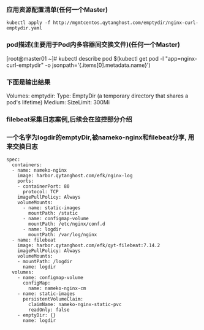 ### 应用资源配置清单(任何一个Master)
```shell script
kubectl apply -f http://mgmtcentos.qytanghost.com/emptydir/nginx-curl-emptydir.yaml

```

### pod描述(主要用于Pod内多容器间交换文件)(任何一个Master)
[root@master01 ~]# kubectl describe pod $(kubectl get pod -l "app=nginx-curl-emptydir" -o jsonpath='{.items[0].metadata.name}')

### 下面是输出结果
Volumes:
  emptydir:
    Type:       EmptyDir (a temporary directory that shares a pod's lifetime)
    Medium:
    SizeLimit:  300Mi


### filebeat采集日志案例,后续会在监控部分介绍
### 一个名字为logdir的emptyDir,被nameko-nginx和filebeat分享, 用来交换日志
    spec:
      containers:
      - name: nameko-nginx
        image: harbor.qytanghost.com/efk/nginx-log
        ports:
        - containerPort: 80
          protocol: TCP
        imagePullPolicy: Always
        volumeMounts:
          - name: static-images
            mountPath: /static
          - name: configmap-volume
            mountPath: /etc/nginx/conf.d
          - name: logdir
            mountPath: /var/log/nginx
      - name: filebeat
        image: harbor.qytanghost.com/efk/qyt-filebeat:7.14.2
        imagePullPolicy: Always
        volumeMounts:
        - mountPath: /logdir
          name: logdir
      volumes:
        - name: configmap-volume
          configMap:
            name: nameko-nginx-cm
        - name: static-images
          persistentVolumeClaim:
            claimName: nameko-nginx-static-pvc
            readOnly: false
        - emptyDir: {}
          name: logdir